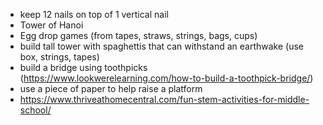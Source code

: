 - keep 12 nails on top of 1 vertical nail
- Tower of Hanoi
- Egg drop games (from tapes, straws, strings, bags, cups)
- build tall tower with spaghettis that can withstand an earthwake (use box, strings, tapes)
- build a bridge using toothpicks (https://www.lookwerelearning.com/how-to-build-a-toothpick-bridge/)
- use a piece of paper to help raise a platform
- https://www.thriveathomecentral.com/fun-stem-activities-for-middle-school/